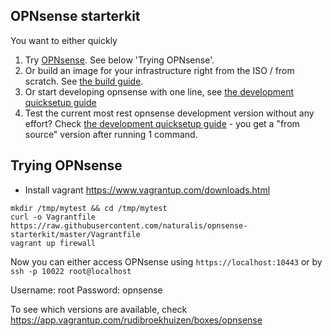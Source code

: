 ## OPNsense starterkit

You want to either quickly 

1. Try [OPNsense](https://opnsense.org). See below 'Trying OPNsense'.
2. Or build an image for your infrastructure right from the ISO / from scratch. See [the build guide](build/README.md).
3. Or start developing opnsense with one line, see [the development quicksetup guide](https://github.com/EugenMayer/packer-opnsense/tree/master/development)
4. Test the current most rest opnsense development version without any effort? Check [the development quicksetup guide](https://github.com/EugenMayer/packer-opnsense/tree/master/development) - you get a "from source" version after running 1 command.

## Trying OPNsense

 - Install vagrant https://www.vagrantup.com/downloads.html
 
 ```
mkdir /tmp/mytest && cd /tmp/mytest
curl -o Vagrantfile https://raw.githubusercontent.com/naturalis/opnsense-starterkit/master/Vagrantfile
vagrant up firewall
```

Now you can either access OPNsense using `https://localhost:10443` or by `ssh -p 10022 root@localhost`

Username: root
Password: opnsense

To see which versions are available, check https://app.vagrantup.com/rudibroekhuizen/boxes/opnsense
